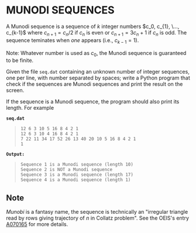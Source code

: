 # MUNODI SEQUENCES

A Munodi sequence is a sequence of $k$ integer numbers $c_0, c_{1}, \..., c_{k-1}$ where $c_{n+1} = c_{n}/2$ if $c_{n}$ is even or $c_{n+1} = 3 c_{n}+1$ if $c_{n}$ is odd. The sequence teminates when *one* appears (i.e., $c_{k-1} = 1$).

Note: Whatever number is used as $c_0$, the Munodi sequence is guaranteed to be finite.

Given the file `seq.dat` containing an unknown number of integer sequences, one per line, with number separated by spaces; write a Python program that check if the sequences are Munodi sequences and print the result on the screen.

If the sequence is a Munodi sequence, the program should also print its length. For example

**`seq.dat`**  
> `12 6 3 10 5 16 8 4 2 1`  
> `12 6 3 10 4 16 8 4 2 1`  
> `7 22 11 34 17 52 26 13 40 20 10 5 16 8 4 2 1`  
> `1`  

**`Output:`**  
> `Sequence 1 is a Munodi sequence (length 10)`  
> `Sequence 2 is NOT a Munodi sequence`  
> `Sequence 3 is a Munodi sequence (length 17)`  
> `Sequence 4 is a Munodi sequence (length 1)`  

## Note

*Munobi* is a fantasy name, the sequence is technically an "irregular triangle read by rows giving trajectory of $n$ in Collatz problem". See the OEIS's entry [A070165](https://oeis.org/A070165) for more details.
